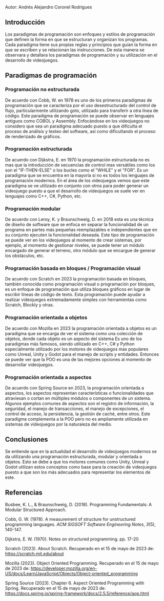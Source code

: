 Autor: Andrés Alejandro Coronel Rodrigues

## Introducción

Los paradigmas de programación son enfoques y estilos de programación que definen la forma en que se estructuran y organizan los programas. Cada paradigma tiene sus propias reglas y principios que guían la forma en que se escriben y se relacionan las instrucciones. De esta manera se observara y detallara los paradigmas de programación y su utilización en el desarrollo de videojuegos. 

## Paradigmas de programación

### Programación no estructurada
De acuerdo con Cobb, W. en 1978 es uno de los primeros paradigmas de programación que se caracteriza por el uso desestructurado del control de flujo, particularmente utilizando goto, utilizado para transferir a otra línea de código. Este paradigma de programación se puede observar en lenguajes antiguos como COBOL y Assembly. Enfocándose en los videojuegos no considero que sea un paradigma adecuado puesto a que dificulta el proceso de análisis y testeo del software, así como dificultando el proceso de renderizado de gráficos. 

### Programación estructurada
De acuerdo con Dijkstra, E. en 1970 la programación estructurada no es mas que la introducción de secuencias de control mas versátiles como los son el "IF-THEN-ELSE" o los bucles como el "WHILE" y el "FOR". Es un paradigma que se encuentra en la mayoría si no es todos los lenguajes de programación modernos. En el área de los videojuegos vemos que este paradigma se ve utilizado en conjunto con otros para poder generar un videojuego puesto a que el desarrollo de videojuegos se suele ver en lenguajes como C++, C#, Python, etc.  


### Programación modular
De acuerdo con Leroy, K. y Braunschweig, D. en 2018 esta es una técnica de diseño de software que se enfoca en separar la funcionalidad de un programa en partes más pequeñas reemplazables e independientes que en su conjunto ejecuten la funcionalidad deseada. Este tipo de programación se puede ver en los videojuegos al momento de crear sistemas, por ejemplo, al momento de gestionar niveles, se puede tener un módulo encargado de generar el terreno, otro módulo que se encargue de generar los obstáculos, etc. 

### Programación basada en bloques / Programación visual
De acuerdo con Scratch en 2023 la programación basada en bloques, también conocida como programación visual o programación por bloques, es un enfoque de programación que utiliza bloques gráficos en lugar de escribir líneas de código de texto. Esta programación puede ayudar a realizar videojuegos extremadamente simples con herramientas como Scratch, Blockly y otras.

### Programación orientada a objetos
De acuerdo con Mozilla en 2023 la programación orientada a objetos es un paradigma que se encarga de ver el sistema como una colección de objetos, donde cada objeto es un aspecto del sistema Es uno de los paradigmas más famosos, siendo utilizado en C++, C# y Python especialmente utilizado por los motores de videojuegos mas populares como Unreal, Unity y Godot para el manejo de scripts y entidades. Entonces se puede ver que la POO es una de las mejores opciones al momento de desarrollar videojuegos.

### Programación orientada a aspectos
De acuerdo con Spring Source en 2023, la programación orientada a aspectos, los aspectos representan características o funcionalidades que atraviesan o cortan en múltiples módulos o componentes de un sistema. Algunos ejemplos comunes de aspectos son el registro de información, la seguridad, el manejo de transacciones, el manejo de excepciones, el control de acceso, la persistencia, la gestión de caché, entre otros. Este paradigma complementa a la POO pero no es ampliamente utilizada en sistemas de videojuegos por la naturaleza del medio.

## Conclusiones

Se entiende que en la actualidad el desarrollo de videojuegos modernos se da utilizando una programación estructurada, modular y orientada a objetos. Esto se debe a que los motores comunes como Unity, Unreal y Godot utilizan estos conceptos como base para la creación de videojuegos puesto a que son los más adecuados para representar los elementos de este. 

## Referencias

Busbee, K. L., & Braunschweig, D. (2018). Programming Fundamentals: A Modular Structured Approach.

Cobb, G. W. (1978). A measurement of structure for unstructured programming languages. _ACM SIGSOFT Software Engineering Notes_, _3_(5), 140-147.

Dijkstra, E. W. (1970). Notes on structured programming. pp. 17-20

Scratch (2023). About Scratch. Recuperado en el 15 de mayo de 2023 de: https://scratch.mit.edu/about

Mozilla (2023). Object Oriented Programming. Recuperado en el 15 de mayo de 2023 de: https://developer.mozilla.org/en-US/docs/Learn/JavaScript/Objects/Object-oriented_programming

Spring Source (2023). Chapter 6. Aspect Oriented Programming with Spring. Recuperado en el 15 de mayo de 2023 de: https://docs.spring.io/spring-framework/docs/2.5.5/reference/aop.html